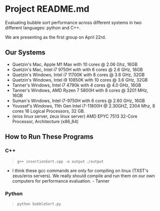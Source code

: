 # Project README.md
Evaluating bubble sort performance across different systems in two different languages: python and C++.

We are presenting as the first group on April 22rd.


## Our Systems
- Quetzin's Mac, Apple M1 Max with 10 cores @ 2.06 Ghz, 16GB
- Quetzin's Mac, Intel i7 9750H with with 6 cores @ 2.6 GHz, 16GB
- Quetzin's Windows, Intel i7 11700K with 8 cores @ 3.6 GHz, 32GB
- Quetzin's Windows, Intel i9 10850K with 10 cores @ 3.6 GHz, 32GB
- Tanner's Windows, Intel i7 4790k with 4 cores @ 4.0 GHz, 16GB
- Tanner's Windows, AMD Ryzen 7 5800H with 8 cores @ 3201 MHz, 16GB
- Suman's Windows, Intel i7-9750H with 6 cores @ 2.60 GHz, 16GB
- Youssef's Windows, 11th Gen Intel i7-11800H @ 2.30GHZ, 2304 Mhz, 8 cores 16 Logical Processors, 32 GB.
- (eros linux server, zeus linux server) AMD EPYC 7513 32-Core Processor, Architecture (x86_64)

## How to Run These Programs

### C++
> `g++ insertionSort.cpp -o output`
> `./output`
- I think these gcc commands are only for compiling on linux (TXST's zeus/eros servers). We really should compile and run them on our own computers for performance evaluation. - Tanner

### Python
> `python bubbleSort.py`
